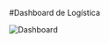 #Dashboard de Logística

![Dashboard](https://github.com/Atlans159/Portfolio-Power-BI/assets/107368059/c1d30da1-a517-4e8e-bdf4-3e21b4f423e8)

